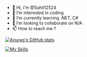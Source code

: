 - 👋 Hi, I’m @Sahil12524
- 👀 I’m interested in coding
- 🌱 I’m currently learning .NET, C#
- 💞️ I’m looking to collaborate on N/A
- 📫 How to reach me ?

[![Anurag's GitHub stats](https://github-readme-stats.vercel.app/api?username=Sahil12524)](https://github.com/anuraghazra/github-readme-stats)

[![My Skills](https://skillicons.dev/icons?i=dotnet,cs,linux)](https://skillicons.dev)
<!---
Sahil12524/Sahil12524 is a ✨ special ✨ repository because its `README.md` (this file) appears on your GitHub profile.
You can click the Preview link to take a look at your changes.
--->
